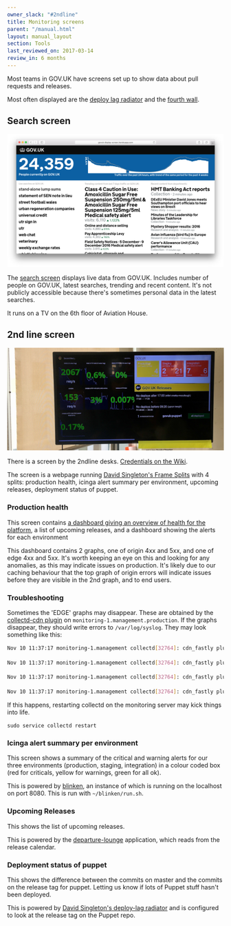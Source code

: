 ```yaml
---
owner_slack: "#2ndline"
title: Monitoring screens
parent: "/manual.html"
layout: manual_layout
section: Tools
last_reviewed_on: 2017-03-14
review_in: 6 months
---
```


Most teams in GOV.UK have screens set up to show data about pull requests and
releases.

Most often displayed are the [deploy lag radiator][deploy-lag] and the [fourth wall](https://github.com/alphagov/fourth-wall).

## Search screen

![Screen shot of the search screen](images/search-screen.png)

The [search screen][search-screen] displays live data from GOV.UK. Includes number of people on GOV.UK, latest searches, trending and recent content. It's not publicly accessible because there's sometimes personal data in the latest searches.

It runs on a TV on the 6th floor of Aviation House.

[search-screen]: https://github.com/alphagov/govuk-display-screen

## 2nd line screen

![Photo of the 2nd line monitoring screen](images/monitoring.jpg)

There is a screen by the 2ndline desks. [Credentials on the Wiki][wiki].

The screen is a webpage running [David Singleton's Frame Splits][splits] with 4 splits:
production health, icinga alert summary per environment, upcoming
releases, deployment status of puppet.

[wiki]: https://gov-uk.atlassian.net/wiki/display/PLOPS/2nd+line+tv+screen

### Production health

This screen contains [a dashboard giving an overview of health for the
platform](https://grafana.publishing.service.gov.uk/#/dashboard/file/2ndline_health.json),
a list of upcoming releases, and a dashboard showing the alerts for each
environment

This dashboard contains 2 graphs, one of origin 4xx and 5xx, and one of
edge 4xx and 5xx. It's worth keeping an eye on this and looking for any
anomalies, as this may indicate issues on production. It's likely due to
our caching behaviour that the top graph of origin errors will indicate
issues before they are visible in the 2nd graph, and to end users.

### Troubleshooting

Sometimes the 'EDGE' graphs may disappear. These are obtained by the
[collectd-cdn plugin](https://github.com/gds-operations/collectd-cdn) on
`monitoring-1.management.production`. If the graphs disappear, they
should write errors to `/var/log/syslog`. They may look something like
this:

```sh
Nov 10 11:37:17 monitoring-1.management collectd[32764]: cdn_fastly plugin: Failed to query service: govuk

Nov 10 11:37:17 monitoring-1.management collectd[32764]: cdn_fastly plugin: Failed to query service: tldredirect

Nov 10 11:37:17 monitoring-1.management collectd[32764]: cdn_fastly plugin: Failed to query service: assets

Nov 10 11:37:17 monitoring-1.management collectd[32764]: cdn_fastly plugin: Failed to query service: redirector
```

If this happens, restarting collectd on the monitoring server may kick
things into life.

```
sudo service collectd restart
```

### Icinga alert summary per environment

This screen shows a summary of the critical and warning alerts for our
three environments (production, staging, integration) in a colour coded
box (red for criticals, yellow for warnings, green for all ok).

This is powered by [blinken](https://github.com/alphagov/blinken), an
instance of which is running on the localhost on port 8080. This is run with `~/blinken/run.sh`.

### Upcoming Releases

This shows the list of upcoming releases.

This is powered by the [departure-lounge][departure-lounge] application, which
reads from the release calendar.

[departure-lounge]: https://github.com/issyl0/departure-lounge

### Deployment status of puppet

This shows the difference between the commits on master and the commits
on the release tag for puppet. Letting us know if lots of Puppet stuff
hasn't been deployed.

This is powered by [David Singleton's deploy-lag radiator][deploy-lag] and is
configured to look at the release tag on the Puppet repo.

[deploy-lag]: https://github.com/dsingleton/deploy-lag-radiator
[splits]: https://github.com/dsingleton/frame-splits
